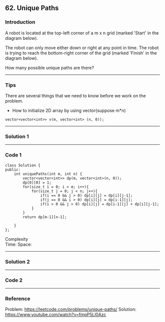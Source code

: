 ## 62. Unique Paths

### Introduction

A robot is located at the top-left corner of a m x n grid (marked 'Start' in the diagram below).

The robot can only move either down or right at any point in time. The robot is trying to reach the bottom-right corner of the grid (marked 'Finish' in the diagram below).

How many possible unique paths are there?

------
### Tips

There are several things that we need to know before we work on the problem.
* How to initialize 2D array by using vector(suppose m*n)
```
vector<vector<int>> v(m, vector<int> (n, 0));
```
------
### Solution 1


  
------
### Code 1

```
class Solution {
public:
    int uniquePaths(int m, int n) {
        vector<vector<int>> dp(m, vector<int>(n, 0));
        dp[0][0] = 1;
        for(size_t i = 0; i < m; i++){
            for(size_t j = 0; j < n; j++){
                if(i == 0 && j > 0) dp[i][j] = dp[i][j-1];
                if(j == 0 && i > 0) dp[i][j] = dp[i-1][j];
                if(i > 0 && j > 0) dp[i][j] = dp[i-1][j] + dp[i][j-1];
            }
        }
        return dp[m-1][n-1];
        
    }
};

```
Complexity  
Time:
Space:

------
### Solution 2


  
------
### Code 2



------
### Reference
Problem: https://leetcode.com/problems/unique-paths/
Solution: https://www.youtube.com/watch?v=fmpP5Ll0Azc

